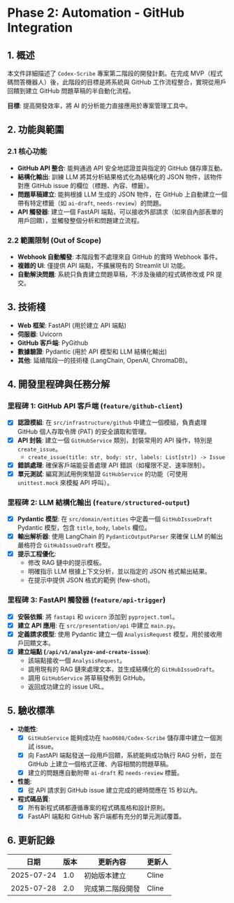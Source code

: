 # Phase 2: Automation - GitHub Integration

## 1. 概述

本文件詳細描述了 `Codex-Scribe` 專案第二階段的開發計劃。在完成 MVP（程式碼問答機器人）後，此階段的目標是將系統與 GitHub 工作流程整合，實現從用戶回饋到建立 GitHub 問題草稿的半自動化流程。

**目標**: 提高開發效率，將 AI 的分析能力直接應用於專案管理工具中。

## 2. 功能與範圍

### 2.1 核心功能

- **GitHub API 整合**: 能夠通過 API 安全地認證並與指定的 GitHub 儲存庫互動。
- **結構化輸出**: 訓練 LLM 將其分析結果格式化為結構化的 JSON 物件，該物件對應 GitHub issue 的欄位（標題、內容、標籤）。
- **問題草稿建立**: 能夠根據 LLM 生成的 JSON 物件，在 GitHub 上自動建立一個帶有特定標籤（如 `ai-draft`, `needs-review`）的問題。
- **API 觸發器**: 建立一個 FastAPI 端點，可以接收外部請求（如來自內部表單的用戶回饋），並觸發整個分析和問題建立流程。

### 2.2 範圍限制 (Out of Scope)

- **Webhook 自動觸發**: 本階段暫不處理來自 GitHub 的實時 Webhook 事件。
- **複雜的 UI**: 僅提供 API 端點，不擴展現有的 Streamlit UI 功能。
- **自動解決問題**: 系統只負責建立問題草稿，不涉及後續的程式碼修改或 PR 提交。

## 3. 技術棧

- **Web 框架**: FastAPI (用於建立 API 端點)
- **伺服器**: Uvicorn
- **GitHub 客戶端**: PyGithub
- **數據驗證**: Pydantic (用於 API 模型和 LLM 結構化輸出)
- **其他**: 延續階段一的技術棧 (LangChain, OpenAI, ChromaDB)。

## 4. 開發里程碑與任務分解

### 里程碑 1: GitHub API 客戶端 (`feature/github-client`)

- [x] **認證模組**: 在 `src/infrastructure/github` 中建立一個模組，負責處理 GitHub 個人存取令牌 (PAT) 的安全讀取和管理。
- [x] **API 封裝**: 建立一個 `GitHubService` 類別，封裝常用的 API 操作，特別是 `create_issue`。
    - `create_issue(title: str, body: str, labels: List[str]) -> Issue`
- [x] **錯誤處理**: 確保客戶端能妥善處理 API 錯誤（如權限不足、速率限制）。
- [x] **單元測試**: 編寫測試用例來驗證 `GitHubService` 的功能（可使用 `unittest.mock` 來模擬 API 呼叫）。

### 里程碑 2: LLM 結構化輸出 (`feature/structured-output`)

- [x] **Pydantic 模型**: 在 `src/domain/entities` 中定義一個 `GitHubIssueDraft` Pydantic 模型，包含 `title`, `body`, `labels` 欄位。
- [x] **輸出解析器**: 使用 LangChain 的 `PydanticOutputParser` 來確保 LLM 的輸出嚴格符合 `GitHubIssueDraft` 模型。
- [x] **提示工程優化**:
    - 修改 RAG 鏈中的提示模板。
    - 明確指示 LLM 根據上下文分析，並以指定的 JSON 格式輸出結果。
    - 在提示中提供 JSON 格式的範例 (few-shot)。

### 里程碑 3: FastAPI 觸發器 (`feature/api-trigger`)

- [x] **安裝依賴**: 將 `fastapi` 和 `uvicorn` 添加到 `pyproject.toml`。
- [x] **建立 API 應用**: 在 `src/presentation/api` 中建立 `main.py`。
- [x] **定義請求模型**: 使用 Pydantic 建立一個 `AnalysisRequest` 模型，用於接收用戶回饋文本。
- [x] **建立端點 (`/api/v1/analyze-and-create-issue`)**:
    - 該端點接收一個 `AnalysisRequest`。
    - 調用現有的 RAG 鏈來處理文本，並生成結構化的 `GitHubIssueDraft`。
    - 調用 `GitHubService` 將草稿發佈到 GitHub。
    - 返回成功建立的 issue URL。

## 5. 驗收標準

- **功能性**:
    - [x] `GitHubService` 能夠成功在 `hao0608/Codex-Scribe` 儲存庫中建立一個測試 issue。
    - [x] 向 FastAPI 端點發送一段用戶回饋，系統能夠成功執行 RAG 分析，並在 GitHub 上建立一個格式正確、內容相關的問題草稿。
    - [x] 建立的問題應自動附帶 `ai-draft` 和 `needs-review` 標籤。
- **性能**:
    - [x] 從 API 請求到 GitHub issue 建立完成的總時間應在 15 秒以內。
- **程式碼品質**:
    - [x] 所有新程式碼都遵循專案的程式碼風格和設計原則。
    - [x] FastAPI 端點和 GitHub 客戶端都有充分的單元測試覆蓋。

## 6. 更新記錄

| 日期       | 版本 | 更新內容           | 更新人 |
|------------|------|--------------------|--------|
| 2025-07-24 | 1.0  | 初始版本建立       | Cline  |
| 2025-07-28 | 2.0  | 完成第二階段開發   | Cline  |

